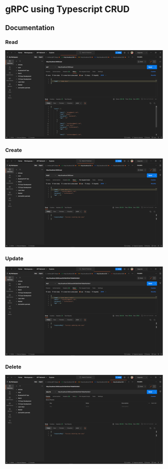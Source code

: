 # gRPC using Typescript CRUD
 
## Documentation

### Read
![check](img/get.png)

### Create
![check](img/post.png)

### Update
![check](img/put.png)

### Delete
![check](img/delete.png)

